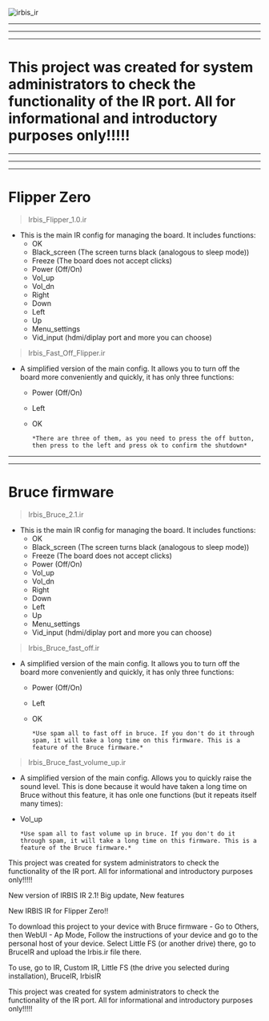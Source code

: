 
![irbis_ir](https://github.com/user-attachments/assets/90648331-913f-4b90-8fd2-916f5c0655aa)

______
______
______
# **This project was created for system administrators to check the functionality of the IR port. All for informational and introductory purposes only!!!!!**
______
______
______

# Flipper Zero

> Irbis_Flipper_1.0.ir

* This is the main IR config for managing the board. It includes functions:
  + OK
  + Black_screen (The screen turns black (analogous to sleep mode))
  + Freeze (The board does not accept clicks)
  + Power (Off/On)
  + Vol_up
  + Vol_dn
  + Right
  + Down
  + Left
  + Up
  + Menu_settings
  + Vid_input (hdmi/diplay port and more you can choose)

 > Irbis_Fast_Off_Flipper.ir

* A simplified version of the main config. It allows you to turn off the board more conveniently and quickly, it has only three functions:
  + Power (Off/On)
  + Left
  + OK
 
        *There are three of them, as you need to press the off button, then press to the left and press ok to confirm the shutdown*

___________
___________

# Bruce firmware

> Irbis_Bruce_2.1.ir

* This is the main IR config for managing the board. It includes functions:
  + OK
  + Black_screen (The screen turns black (analogous to sleep mode))
  + Freeze (The board does not accept clicks)
  + Power (Off/On)
  + Vol_up
  + Vol_dn
  + Right
  + Down
  + Left
  + Up
  + Menu_settings
  + Vid_input (hdmi/diplay port and more you can choose)

> Irbis_Bruce_fast_off.ir

* A simplified version of the main config. It allows you to turn off the board more conveniently and quickly, it has only three functions:
  + Power (Off/On)
  + Left
  + OK
  
        *Use spam all to fast off in bruce. If you don't do it through spam, it will take a long time on this firmware. This is a feature of the Bruce firmware.*

> Irbis_Bruce_fast_volume_up.ir

* A simplified version of the main config. Allows you to quickly raise the sound level. This is done because it would have taken a long time on Bruce without this feature, it has onle one functions (but it repeats itself many times):
 + Vol_up

       *Use spam all to fast volume up in bruce. If you don't do it through spam, it will take a long time on this firmware. This is a feature of the Bruce firmware.*

This project was created for system administrators to check the functionality of the IR port. All for informational and introductory purposes only!!!!!

New version of IRBIS IR 2.1! Big update, New features

New IRBIS IR for Flipper Zero!!

To download this project to your device with Bruce firmware - Go to Others, then WebUI - Ap Mode, Follow the instructions of your device and go to the personal host of your device. Select Little FS (or another drive) there, go to BruceIR and upload the Irbis.ir file there.

To use, go to IR, Custom IR, Little FS (the drive you selected during installation), BruceIR, IrbisIR

This project was created for system administrators to check the functionality of the IR port. All for informational and introductory purposes only!!!!!
